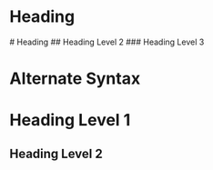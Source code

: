 <h1 color=#800000>Heading</h1>
# Heading
<!-- HTML <h1> -->
## Heading Level 2
<!-- HTML <h2> -->
### Heading Level 3

# Alternate Syntax
<!-- HTML <h1> -->
Heading Level 1
=================
Heading Level 2
-----------------


